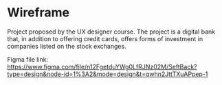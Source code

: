 # Wireframe
Project proposed by the UX designer course. The project is a digital bank that, in addition to offering credit cards, offers forms of investment in companies listed on the stock exchanges.

Figma file link: https://www.figma.com/file/n12FgetduYWg0LfRJNz02M/SeftBack?type=design&node-id=1%3A2&mode=design&t=qwhn2JttTXuAPpep-1
